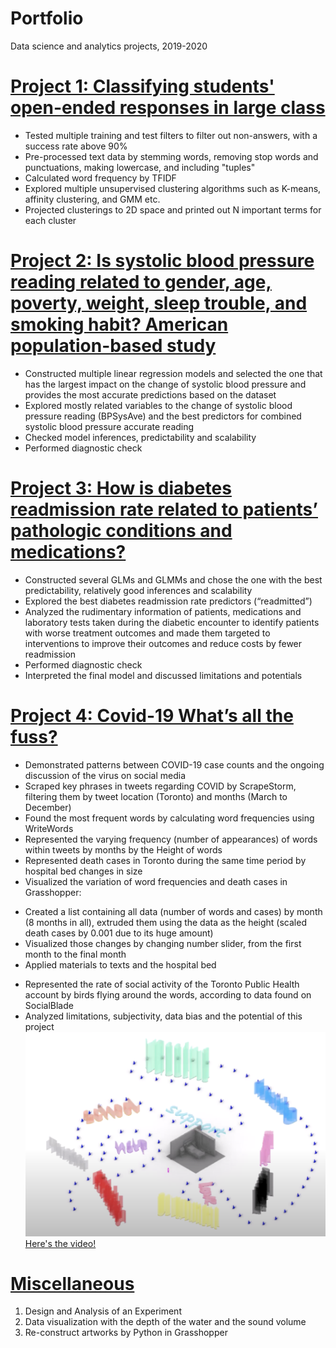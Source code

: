 # Portfolio
Data science and analytics projects, 2019-2020
# [Project 1: Classifying students' open-ended responses in large class](https://github.com/alisamao09/research-project-1)
* Tested multiple training and test filters to filter out non-answers, with a success rate above 90%
* Pre-processed text data by stemming words, removing stop words and punctuations, making lowercase, and including "tuples"
* Calculated word frequency by TFIDF
* Explored multiple unsupervised clustering algorithms such as K-means, affinity clustering, and GMM etc.
* Projected clusterings to 2D space and printed out N important terms for each cluster
# [Project 2: Is systolic blood pressure reading related to gender, age, poverty, weight, sleep trouble, and smoking habit? American population-based study](https://github.com/alisamao09/STA302)
* Constructed multiple linear regression models and selected the one that has the largest impact on the change of systolic blood pressure and provides the most accurate predictions based on the dataset
* Explored mostly related variables to the change of systolic blood pressure reading (BPSysAve) and the best predictors for combined systolic blood pressure accurate reading
* Checked model inferences, predictability and scalability
* Performed diagnostic check
# [Project 3: How is diabetes readmission rate related to patients’ pathologic conditions and medications?](https://github.com/alisamao09/STA-303)
* Constructed several GLMs and GLMMs and chose the one with the best predictability, relatively good inferences and scalability
* Explored the best diabetes readmission rate predictors (“readmitted”)
* Analyzed the rudimentary information of patients, medications and laboratory tests taken during the diabetic encounter to identify patients with worse treatment outcomes and made them targeted to interventions to improve their outcomes and reduce costs by fewer readmission
* Performed diagnostic check
* Interpreted the final model and discussed limitations and potentials
# [Project 4: Covid-19 What’s all the fuss?](https://github.com/alisamao09/ARC-480)
* Demonstrated patterns between COVID-19 case counts and the ongoing discussion of the virus on social media
* Scraped key phrases in tweets regarding COVID by ScrapeStorm, filtering them by tweet location (Toronto) and months (March to December)
* Found the most frequent words by calculating word frequencies using WriteWords
* Represented the varying frequency (number of appearances) of words within tweets by months by the Height of words
* Represented death cases in Toronto during the same time period by hospital bed changes in size
* Visualized the variation of word frequencies and death cases in Grasshopper:
- Created a list containing all data (number of words and cases) by month (8 months in all), extruded them using the data as the height (scaled death cases by 0.001 due to its huge amount)
- Visualized those changes by changing number slider, from the first month to the final month
- Applied materials to texts and the hospital bed
* Represented the rate of social activity of the Toronto Public Health account by birds flying around the words, according to data found on SocialBlade
* Analyzed limitations, subjectivity, data bias and the potential of this project
![](/images/WX20201208-200425%402x.png)
[Here's the video!](https://www.youtube.com/watch?v=ysZuOS9UK90)
# [Miscellaneous](https://github.com/alisamao09/Miscellaneous-projects)
1. Design and Analysis of an Experiment
2. Data visualization with the depth of the water and the sound volume
3. Re-construct artworks by Python in Grasshopper
